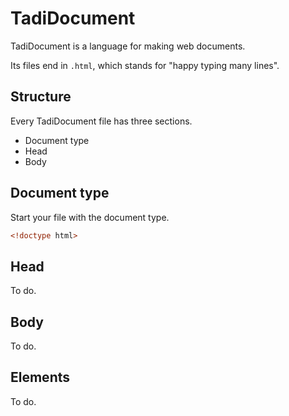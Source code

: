 # TadiDocument

TadiDocument is a language for making web documents.

Its files end in `.html`, which stands for "happy typing many lines".

## Structure

Every TadiDocument file has three sections.

* Document type
* Head
* Body

## Document type

Start your file with the document type.

```html
<!doctype html>
```

## Head

To do.

## Body

To do.

## Elements

To do.
